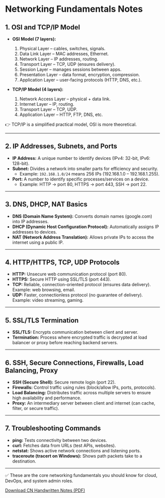 # Networking Fundamentals Notes

## 1. OSI and TCP/IP Model
- **OSI Model (7 layers):**
  1. Physical Layer – cables, switches, signals.
  2. Data Link Layer – MAC addresses, Ethernet.
  3. Network Layer – IP addresses, routing.
  4. Transport Layer – TCP, UDP (ensures delivery).
  5. Session Layer – manages sessions between apps.
  6. Presentation Layer – data format, encryption, compression.
  7. Application Layer – user-facing protocols (HTTP, DNS, etc.).

- **TCP/IP Model (4 layers):**
  1. Network Access Layer – physical + data link.
  2. Internet Layer – IP, routing.
  3. Transport Layer – TCP, UDP.
  4. Application Layer – HTTP, FTP, DNS, etc.

👉 TCP/IP is a simplified practical model, OSI is more theoretical.

---

## 2. IP Addresses, Subnets, and Ports
- **IP Address:** A unique number to identify devices (IPv4: 32-bit, IPv6: 128-bit).
- **Subnet:** Divides a network into smaller parts for efficiency and security.
  - Example: `192.168.1.0/24` means 256 IPs (192.168.1.0 – 192.168.1.255).
- **Port:** A number to identify specific processes/services on a device.
  - Example: HTTP → port 80, HTTPS → port 443, SSH → port 22.

---

## 3. DNS, DHCP, NAT Basics
- **DNS (Domain Name System):** Converts domain names (google.com) into IP addresses.
- **DHCP (Dynamic Host Configuration Protocol):** Automatically assigns IP addresses to devices.
- **NAT (Network Address Translation):** Allows private IPs to access the internet using a public IP.

---

## 4. HTTP/HTTPS, TCP, UDP Protocols
- **HTTP:** Unsecure web communication protocol (port 80).
- **HTTPS:** Secure HTTP using SSL/TLS (port 443).
- **TCP:** Reliable, connection-oriented protocol (ensures data delivery). Example: web browsing, email.
- **UDP:** Faster, connectionless protocol (no guarantee of delivery). Example: video streaming, gaming.

---

## 5. SSL/TLS Termination
- **SSL/TLS:** Encrypts communication between client and server.
- **Termination:** Process where encrypted traffic is decrypted at load balancer or proxy before reaching backend servers.

---

## 6. SSH, Secure Connections, Firewalls, Load Balancing, Proxy
- **SSH (Secure Shell):** Secure remote login (port 22).
- **Firewalls:** Control traffic using rules (block/allow IPs, ports, protocols).
- **Load Balancing:** Distributes traffic across multiple servers to ensure high availability and performance.
- **Proxy:** An intermediary server between client and internet (can cache, filter, or secure traffic).

---

## 7. Troubleshooting Commands
- **ping:** Tests connectivity between two devices.
- **curl:** Fetches data from URLs (test APIs, websites).
- **netstat:** Shows active network connections and listening ports.
- **traceroute (tracert on Windows):** Shows path packets take to a destination.

---

✅ These are the core networking fundamentals you should know for cloud, DevOps, and system admin roles.


[Download CN Handwritten Notes (PDF)](./CN_Handwritten_Notes.pdf)
